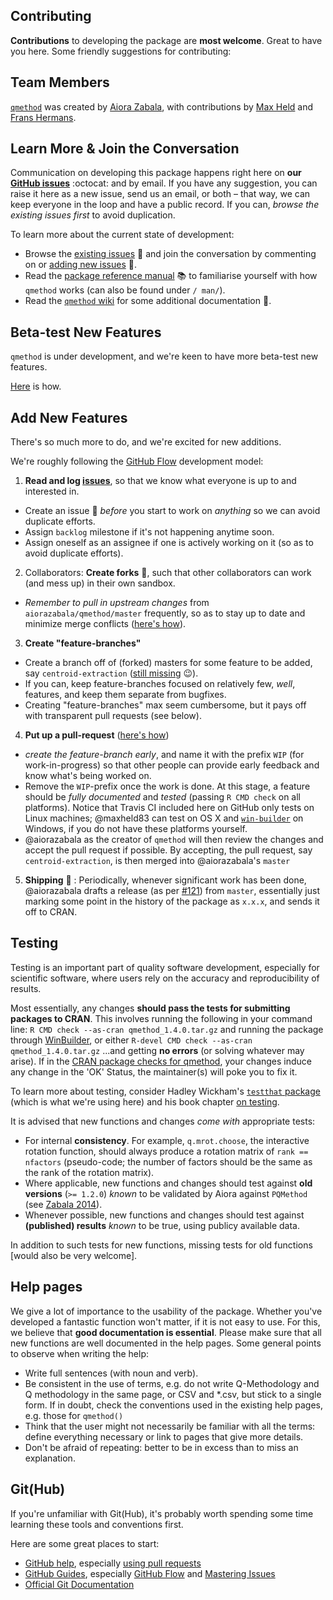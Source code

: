 ## Contributing


**Contributions** to developing the package are **most welcome**.
Great to have you here. Some friendly suggestions for contributing:


## Team Members

[`qmethod`](https://github.com/aiorazabala/qmethod) was created by [Aiora Zabala](http://www.landecon.cam.ac.uk/directory/aiora-zabala), with contributions by [Max Held](http://www.maxheld.de) and [Frans Hermans](www.maxheld.de).


## Learn More & Join the Conversation

Communication on developing this package happens right here on **our [GitHub issues](https://github.com/aiorazabala/qmethod/issues)** :octocat: and by email.
If you have any suggestion, you can raise it here as a new issue, send us an email, or both – that way, we can keep everyone in the loop and have a public record.
If you can, *browse the existing issues first* to avoid duplication.

To learn more about the current state of development:

- Browse the [existing issues](https://github.com/aiorazabala/qmethod/issues) :eyes: and join the conversation by commenting on or  [adding new issues](https://github.com/aiorazabala/qmethod/issues/new) :speech_balloon:.
- Read the [package reference manual](http://cran.r-project.org/web/packages/qmethod/qmethod.pdf) :books: to familiarise yourself with how `qmethod` works (can also be found under `/ man/`).
- Read the [`qmethod` wiki](https://github.com/aiorazabala/qmethod/wiki) for some additional documentation :notebook:.


## Beta-test New Features

`qmethod` is under development, and we're keen to have more beta-test new features.

[Here](https://github.com/aiorazabala/qmethod/wiki/Beta-testing) is how.


## Add New Features

There's so much more to do, and we're excited for new additions.

We're roughly following the [GitHub Flow](https://guides.github.com/introduction/flow/) development model:

1. **Read and log [issues](https://github.com/aiorazabala/qmethod/issues)**, so that we know what everyone is up to and interested in.
  - Create an issue :memo: *before* you start to work on *anything* so we can avoid duplicate efforts.
  -  Assign `backlog` milestone if it's not happening anytime soon.
  -  Assign oneself as an assignee if one is actively working on it (so as to avoid duplicate efforts).
2. Collaborators: **Create forks** :fork_and_knife:, such that other collaborators can work (and mess up) in their own sandbox.
  - *Remember to pull in upstream changes* from `aiorazabala/qmethod/master` frequently, so as to stay up to date and minimize merge conflicts ([here's how](https://help.github.com/articles/syncing-a-fork/)).
3. **Create "feature-branches"**
  - Create a branch off of (forked) masters for some feature to be added, say `centroid-extraction` ([still missing](https://github.com/aiorazabala/qmethod/issues/15) :wink:).
  - If you can, keep feature-branches focused on relatively few, *well*, features, and keep them separate from bugfixes.
  - Creating "feature-branches" max seem cumbersome, but it pays off with transparent pull requests (see below).
4. **Put up a pull-request** ([here's how](https://help.github.com/articles/using-pull-requests/))
  - *create the feature-branch early*, and name it with the prefix `WIP` (for work-in-progress) so that other people can provide early feedback and know what's being worked on.
  - Remove the `WIP`-prefix once the work is done.
    At this stage, a feature should be *fully documented* and *tested* (passing `R CMD check` on all platforms).
    Notice that Travis CI included here on GitHub only tests on Linux machines; @maxheld83 can test on OS X and [`win-builder`](http://win-builder.r-project.org/) on Windows, if you do not have these platforms yourself.
  - @aiorazabala as the creator of `qmethod` will then review the changes and accept the pull request if possible. 
  By accepting, the pull request, say `centroid-extraction`, is then merged into @aiorazabala's `master`
5. **Shipping** :ship: : Periodically, whenever significant work has been done, @aiorazabala drafts a release (as per [#121](https://github.com/aiorazabala/qmethod/issues/121)) from `master`, essentially just marking some point in the history of the package as `x.x.x`, and sends it off to CRAN.


## Testing

Testing is an important part of quality software development, especially for scientific software, where users rely on the accuracy and reproducibility of results.

Most essentially, any changes **should pass the tests for submitting packages to CRAN**. This involves running the following in your command line:
`R CMD check --as-cran qmethod_1.4.0.tar.gz`
and running the package through [WinBuilder](http://win-builder.r-project.org/), or
either `R-devel CMD check --as-cran qmethod_1.4.0.tar.gz`
...and getting **no errors** (or solving whatever may arise).
If in the [CRAN package checks for qmethod](https://cran.r-project.org/web/checks/check_results_qmethod.html), your changes induce any change in the 'OK' Status, the maintainer(s) will poke you to fix it.


To learn more about testing, consider Hadley Wickham's [`testthat` package](https://cran.r-project.org/package=testthat) (which is what we're using here) and his book chapter [on testing](http://r-pkgs.had.co.nz/tests.html).

It is advised that new functions and changes *come with* appropriate tests:

- For internal **consistency**. For example, `q.mrot.choose`, the interactive rotation function, should always produce a rotation matrix of `rank == nfactors` (pseudo-code; the number of factors should be the same as the rank of the rotation matrix).
- Where applicable, new functions and changes should test against **old versions** (`>= 1.2.0`) *known* to be validated by Aiora against `PQMethod` (see [Zabala 2014](http://journal.r-project.org/archive/2014-2/zabala.pdf)). 
- Whenever possible, new functions and changes should test against **(published) results** *known* to be true, using publicy available data.

In addition to such tests for new functions, missing tests for old functions [would also be very welcome].

## Help pages

We give a lot of importance to the usability of the package. Whether you've developed a fantastic function won't matter, if it is not easy to use. For this, we believe that **good documentation is essential**. Please make sure that all new functions are well documented in the help pages. Some general points to observe when writing the help:
- Write full sentences (with noun and verb).
- Be consistent in the use of terms, e.g. do not write Q-Methodology and Q methodology in the same page, or CSV and *.csv, but stick to a single form. If in doubt, check the conventions used in the existing help pages, e.g. those for `qmethod()`
- Think that the user might not necessarily be familiar with all the terms: define everything necessary or link to pages that give more details.
- Don't be afraid of repeating: better to be in excess than to miss an explanation.


## Git(Hub)

If you're unfamiliar with Git(Hub), it's probably worth spending some time learning these tools and conventions first.

Here are some great places to start:

- [GitHub help](https://help.github.com), especially [using pull requests](https://help.github.com/articles/using-pull-requests/)
- [GitHub Guides](https://help.github.com/articles/using-pull-requests/), especially [GitHub Flow](https://guides.github.com/introduction/flow) and [Mastering Issues](https://guides.github.com/features/issues)
- [Official Git Documentation](https://git-scm.com/doc)
